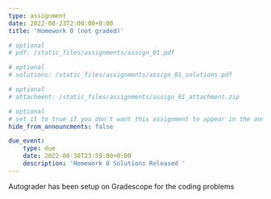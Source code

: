 ```yaml
---
type: assignment
date: 2022-08-23T2:00:00+0:00
title: 'Homework 0 (not graded)'

# optional 
# pdf: /static_files/assignments/assign_01.pdf

# optional
# solutions: /static_files/assignments/assign_01_solutions.pdf

# optional
# attachment: /static_files/assignments/assign_01_attachment.zip

# optional
# set it to true if you don't want this assignment to appear in the announcements section
hide_from_announcments: false

due_event: 
    type: due
    date: 2022-08-30T23:59:00+0:00
    description: 'Homework 0 Solutions Released '
---
```

<!-- Other additional contents using markdown -->

Autograder has been setup on Gradescope for the coding problems